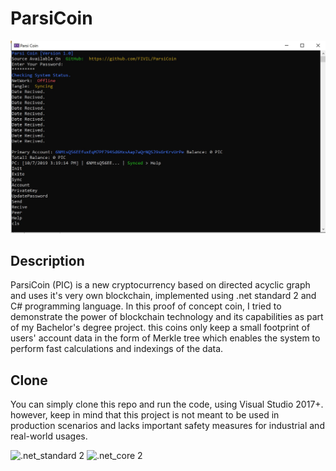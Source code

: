 # ParsiCoin

![ParsiCoin](ParsiCoin.JPG?raw=true "ParsiCoin")

## Description

ParsiCoin (PIC) is a new cryptocurrency based on directed acyclic graph and uses it's very own blockchain, implemented using .net standard 2 and C# programming language. In this proof of concept coin, I tried to demonstrate the power of blockchain technology and its capabilities as part of my Bachelor's degree project. this coins only keep a small footprint of users' account data in the form of Merkle tree which enables the system to perform fast calculations and indexings of the data. 

## Clone

You can simply clone this repo and run the code, using Visual Studio 2017+. however, keep in mind that this project is not meant to be used in production scenarios and lacks important safety measures for industrial and real-world usages.

![.net_standard 2](https://img.shields.io/badge/.net_standard-2-blue.svg)
![.net_core 2](https://img.shields.io/badge/.net_core-2-blue.svg)
